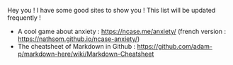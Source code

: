 Hey you ! I have some good sites to show you ! This list will be updated frequently !

- A cool game about anxiety : https://ncase.me/anxiety/ (french version : https://nathsom.github.io/ncase-anxiety/)
- The cheatsheet of Markdown in Github : https://github.com/adam-p/markdown-here/wiki/Markdown-Cheatsheet
